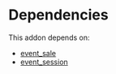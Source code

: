 # Dependencies

This addon depends on:

- [event_sale](https://github.com/bringout/oca-ocb-sale/tree/d85ae419535f3bb204d666806d83849c7cf0b3b0/odoo-bringout-oca-ocb-event_sale)
- [event_session](https://github.com/bringout/oca-mrp)
